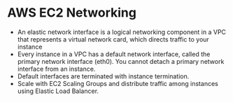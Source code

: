 # AWS EC2 Networking

* An elastic network interface is a logical networking component in a VPC that represents a virtual network card, which directs traffic to your instance
* Every instance in a VPC has a default network interface, called the primary network interface (eth0). You cannot detach a primary network interface from an instance.
* Default interfaces are terminated with instance termination.
* Scale with EC2 Scaling Groups and distribute traffic among instances using Elastic Load Balancer.